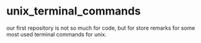 # unix_terminal_commands
our first repository is not so much for code, but for store remarks for some most used terminal commands for unix.
